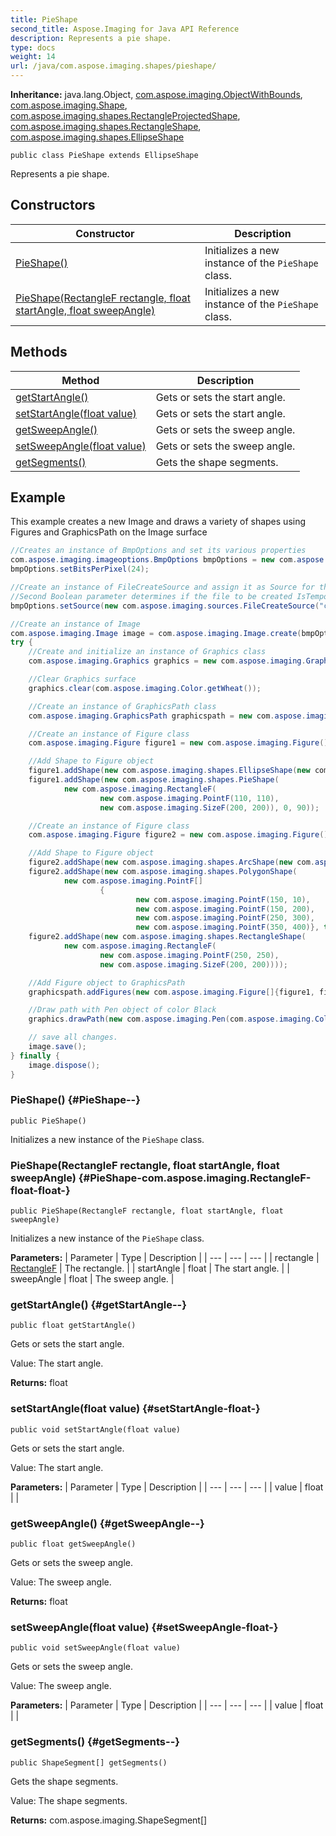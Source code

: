 ```yaml
---
title: PieShape
second_title: Aspose.Imaging for Java API Reference
description: Represents a pie shape.
type: docs
weight: 14
url: /java/com.aspose.imaging.shapes/pieshape/
---
```

**Inheritance:**
java.lang.Object, [com.aspose.imaging.ObjectWithBounds](../../com.aspose.imaging/objectwithbounds), [com.aspose.imaging.Shape](../../com.aspose.imaging/shape), [com.aspose.imaging.shapes.RectangleProjectedShape](../../com.aspose.imaging.shapes/rectangleprojectedshape), [com.aspose.imaging.shapes.RectangleShape](../../com.aspose.imaging.shapes/rectangleshape), [com.aspose.imaging.shapes.EllipseShape](../../com.aspose.imaging.shapes/ellipseshape)
```
public class PieShape extends EllipseShape
```

Represents a pie shape.
## Constructors

| Constructor | Description |
| --- | --- |
| [PieShape()](#PieShape--) | Initializes a new instance of the `PieShape` class. |
| [PieShape(RectangleF rectangle, float startAngle, float sweepAngle)](#PieShape-com.aspose.imaging.RectangleF-float-float-) | Initializes a new instance of the `PieShape` class. |
## Methods

| Method | Description |
| --- | --- |
| [getStartAngle()](#getStartAngle--) | Gets or sets the start angle. |
| [setStartAngle(float value)](#setStartAngle-float-) | Gets or sets the start angle. |
| [getSweepAngle()](#getSweepAngle--) | Gets or sets the sweep angle. |
| [setSweepAngle(float value)](#setSweepAngle-float-) | Gets or sets the sweep angle. |
| [getSegments()](#getSegments--) | Gets the shape segments. |

## Example
This example creates a new Image and draws a variety of shapes using Figures and GraphicsPath on the Image surface
``` java
//Creates an instance of BmpOptions and set its various properties
com.aspose.imaging.imageoptions.BmpOptions bmpOptions = new com.aspose.imaging.imageoptions.BmpOptions();
bmpOptions.setBitsPerPixel(24);

//Create an instance of FileCreateSource and assign it as Source for the instance of BmpOptions
//Second Boolean parameter determines if the file to be created IsTemporal or not
bmpOptions.setSource(new com.aspose.imaging.sources.FileCreateSource("c:\\temp\\output.bmp", false));

//Create an instance of Image
com.aspose.imaging.Image image = com.aspose.imaging.Image.create(bmpOptions, 500, 500);
try {
    //Create and initialize an instance of Graphics class
    com.aspose.imaging.Graphics graphics = new com.aspose.imaging.Graphics(image);

    //Clear Graphics surface
    graphics.clear(com.aspose.imaging.Color.getWheat());

    //Create an instance of GraphicsPath class
    com.aspose.imaging.GraphicsPath graphicspath = new com.aspose.imaging.GraphicsPath();

    //Create an instance of Figure class
    com.aspose.imaging.Figure figure1 = new com.aspose.imaging.Figure();

    //Add Shape to Figure object
    figure1.addShape(new com.aspose.imaging.shapes.EllipseShape(new com.aspose.imaging.RectangleF(50, 50, 300, 300)));
    figure1.addShape(new com.aspose.imaging.shapes.PieShape(
            new com.aspose.imaging.RectangleF(
                    new com.aspose.imaging.PointF(110, 110),
                    new com.aspose.imaging.SizeF(200, 200)), 0, 90));

    //Create an instance of Figure class
    com.aspose.imaging.Figure figure2 = new com.aspose.imaging.Figure();

    //Add Shape to Figure object
    figure2.addShape(new com.aspose.imaging.shapes.ArcShape(new com.aspose.imaging.RectangleF(10, 10, 300, 300), 0, 45));
    figure2.addShape(new com.aspose.imaging.shapes.PolygonShape(
            new com.aspose.imaging.PointF[]
                    {
                            new com.aspose.imaging.PointF(150, 10),
                            new com.aspose.imaging.PointF(150, 200),
                            new com.aspose.imaging.PointF(250, 300),
                            new com.aspose.imaging.PointF(350, 400)}, true));
    figure2.addShape(new com.aspose.imaging.shapes.RectangleShape(
            new com.aspose.imaging.RectangleF(
                    new com.aspose.imaging.PointF(250, 250),
                    new com.aspose.imaging.SizeF(200, 200))));

    //Add Figure object to GraphicsPath
    graphicspath.addFigures(new com.aspose.imaging.Figure[]{figure1, figure2});

    //Draw path with Pen object of color Black
    graphics.drawPath(new com.aspose.imaging.Pen(com.aspose.imaging.Color.getBlack(), 2), graphicspath);

    // save all changes.
    image.save();
} finally {
    image.dispose();
}
```

### PieShape() {#PieShape--}
```
public PieShape()
```


Initializes a new instance of the `PieShape` class.

### PieShape(RectangleF rectangle, float startAngle, float sweepAngle) {#PieShape-com.aspose.imaging.RectangleF-float-float-}
```
public PieShape(RectangleF rectangle, float startAngle, float sweepAngle)
```


Initializes a new instance of the `PieShape` class.

**Parameters:**
| Parameter | Type | Description |
| --- | --- | --- |
| rectangle | [RectangleF](../../com.aspose.imaging/rectanglef) | The rectangle. |
| startAngle | float | The start angle. |
| sweepAngle | float | The sweep angle. |

### getStartAngle() {#getStartAngle--}
```
public float getStartAngle()
```


Gets or sets the start angle.

Value: The start angle.

**Returns:**
float
### setStartAngle(float value) {#setStartAngle-float-}
```
public void setStartAngle(float value)
```


Gets or sets the start angle.

Value: The start angle.

**Parameters:**
| Parameter | Type | Description |
| --- | --- | --- |
| value | float |  |

### getSweepAngle() {#getSweepAngle--}
```
public float getSweepAngle()
```


Gets or sets the sweep angle.

Value: The sweep angle.

**Returns:**
float
### setSweepAngle(float value) {#setSweepAngle-float-}
```
public void setSweepAngle(float value)
```


Gets or sets the sweep angle.

Value: The sweep angle.

**Parameters:**
| Parameter | Type | Description |
| --- | --- | --- |
| value | float |  |

### getSegments() {#getSegments--}
```
public ShapeSegment[] getSegments()
```


Gets the shape segments.

Value: The shape segments.

**Returns:**
com.aspose.imaging.ShapeSegment[]
